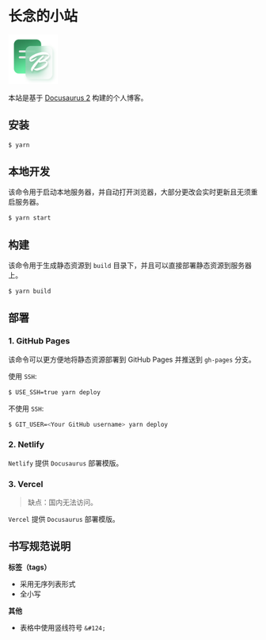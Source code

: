 # 长念的小站

<img width="100" src="./static/img/logo.png" />


本站是基于 [Docusaurus 2](https://docusaurus.io/) 构建的个人博客。


## 安装

```bash
$ yarn
```


## 本地开发

该命令用于启动本地服务器，并自动打开浏览器，大部分更改会实时更新且无须重启服务器。

```bash
$ yarn start
```

## 构建

该命令用于生成静态资源到 `build` 目录下，并且可以直接部署静态资源到服务器上。

```bash
$ yarn build
```


## 部署

### 1. GitHub Pages

该命令可以更方便地将静态资源部署到 GitHub Pages 并推送到 `gh-pages` 分支。

使用 `SSH`:

```bash
$ USE_SSH=true yarn deploy
```

不使用 `SSH`:

```bash
$ GIT_USER=<Your GitHub username> yarn deploy
```

### 2. Netlify
`Netlify` 提供 `Docusaurus` 部署模版。

### 3. Vercel

> 缺点：国内无法访问。

`Vercel` 提供 `Docusaurus` 部署模版。

## 书写规范说明
**标签（tags）**
- 采用无序列表形式
- 全小写

**其他**
- 表格中使用竖线符号 `&#124;`